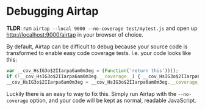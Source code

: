 # Debugging Airtap

**TLDR**: run `airtap --local 9000 --no-coverage test/mytest.js` and open up [http://localhost:9000/airtap](http://localhost:9000/airtap) in your browser of choice.

By default, Airtap can be difficult to debug because your source code is transformed to enable easy code coverage tests. I.e. your code looks like this:

```js
var __cov_HsIG3o$2IIarpa6am0m3eg = (Function('return this'))();
if (!__cov_HsIG3o$2IIarpa6am0m3eg.__coverage__) { __cov_HsIG3o$2IIarpa6am0m3eg.__coverage__ = {}; }
__cov_HsIG3o$2IIarpa6am0m3eg = __cov_HsIG3o$2IIarpa6am0m3eg.__coverage__;
```

Luckily there is an easy to way to fix this. Simply run Airtap with the `--no-coverage` option, and your code will be kept as normal, readable JavaScript.
